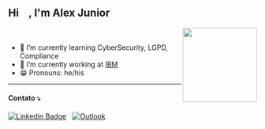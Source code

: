 ## Hi <img src="https://c.tenor.com/WX8OXgN5VpMAAAAi/waving-wave-hello.gif" width="15px">, I'm Alex Junior

<a href="https://beacons.ai/alex_junior" title="Entre no portal">
  <img src="https://static.wikia.nocookie.net/minecraft/images/f/fd/NetherPortalAnimated.gif/revision/latest?cb=20200112000746" align="right" width=150 /><br>
</a>

- 📖  I’m currently learning CyberSecurity, LGPD, Compliance
- 🔭 I’m currently working at [IBM](https://www.ibm.com) 
- 😁 Pronouns: he/his

<hr>

#### Contato ⤵

[![Linkedin Badge](https://img.shields.io/badge/linkedin%20-%230077B5.svg?&style=for-the-badge&logo=linkedin&logoColor=white)](https://www.linkedin.com/in/alex-junior/) &nbsp;
[![Outlook](https://img.shields.io/badge/Microsoft_Outlook-0078D4?style=for-the-badge&logo=microsoft-outlook&logoColor=white)](mailto:alexalencarjr@outlook.com)
